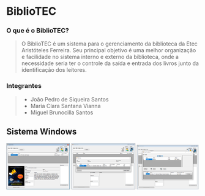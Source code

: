 # BiblioTEC

### O que é o BiblioTEC?

> O BiblioTEC é um sistema para o gerenciamento da biblioteca da Etec Aristóteles Ferreira. Seu principal objetivo é uma melhor organização e facilidade no sistema interno e externo da biblioteca, onde a necessidade seria ter o controle da saída e entrada dos livros junto da identificação dos leitores.

### Integrantes

> -   João Pedro de Siqueira Santos
> -   Maria Clara Santana Vianna
> -   Miguel Brunocilla Santos

## Sistema Windows

<div>
  <img src="https://raw.githubusercontent.com/JpedroSnts/BiblioTEC/main/DOCS/FotosSistema/home.PNG" alt="Imagem da página inicial" style="width: 33%;" />
  <img src="https://raw.githubusercontent.com/JpedroSnts/BiblioTEC/main/DOCS/FotosSistema/reservar.PNG" alt="Imagem da página para reservar" style="width: 33%;" />
  <img src="https://raw.githubusercontent.com/JpedroSnts/BiblioTEC/main/DOCS/FotosSistema/livrosreservados.PNG" alt="Imagem da página de reservas de usuário" style="width: 32%;"/>
</div>

